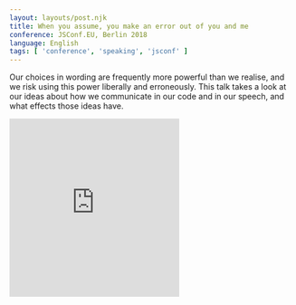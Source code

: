 ```yaml
---
layout: layouts/post.njk
title: When you assume, you make an error out of you and me
conference: JSConf.EU, Berlin 2018
language: English
tags: [ 'conference', 'speaking', 'jsconf' ]
---
```

Our choices in wording are frequently more powerful than we realise, and we risk using this power liberally and erroneously. This talk takes a look at our ideas about how we communicate in our code and in our speech, and what effects those ideas have.

<iframe height="315" src="https://www.youtube.com/embed/35mT6D-QeHk" frameborder="0" allow="accelerometer; autoplay; encrypted-media; gyroscope; picture-in-picture" allowfullscreen></iframe>
